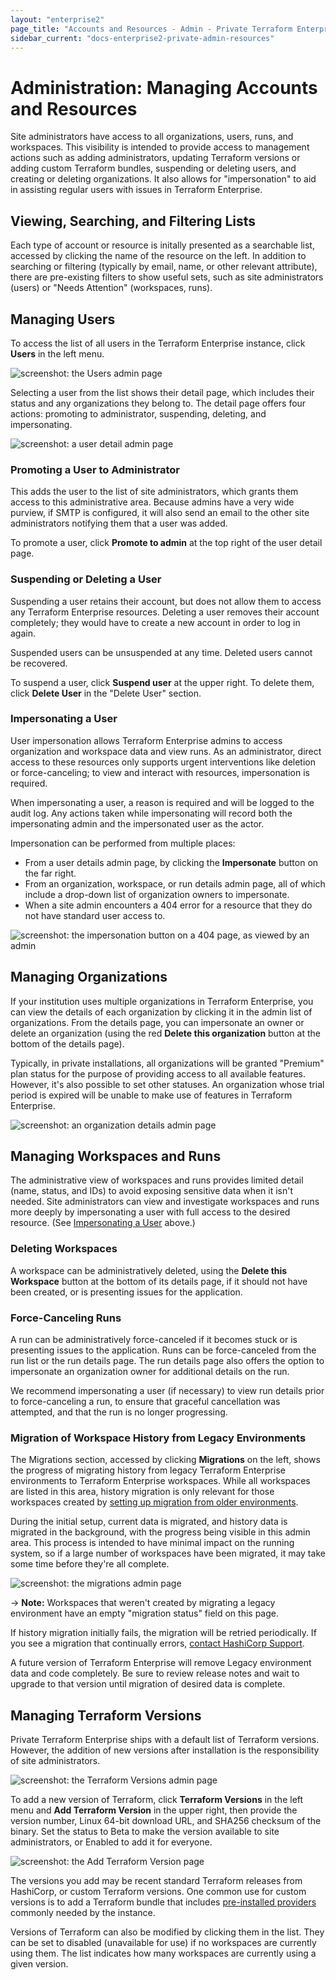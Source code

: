 ```yaml
---
layout: "enterprise2"
page_title: "Accounts and Resources - Admin - Private Terraform Enterprise"
sidebar_current: "docs-enterprise2-private-admin-resources"
---
```


# Administration: Managing Accounts and Resources

Site administrators have access to all organizations, users, runs, and workspaces. This visibility is intended to provide access to management actions such as adding administrators, updating Terraform versions or adding custom Terraform bundles, suspending or deleting users, and creating or deleting organizations. It also allows for "impersonation" to aid in assisting regular users with issues in Terraform Enterprise.

## Viewing, Searching, and Filtering Lists

Each type of account or resource is initally presented as a searchable list, accessed by clicking the name of the resource on the left. In addition to searching or filtering (typically by email, name, or other relevant attribute), there are pre-existing filters to show useful sets, such as site administrators (users) or "Needs Attention" (workspaces, runs).

## Managing Users

To access the list of all users in the Terraform Enterprise instance, click **Users** in the left menu.

![screenshot: the Users admin page](./images/admin-users.png)

Selecting a user from the list shows their detail page, which includes their status and any organizations they belong to. The detail page offers four actions: promoting to administrator, suspending, deleting, and impersonating.

![screenshot: a user detail admin page](./images/admin-user-details.png)

### Promoting a User to Administrator

This adds the user to the list of site administrators, which grants them access to this administrative area. Because admins have a very wide purview, if SMTP is configured, it will also send an email to the other site administrators notifying them that a user was added.

To promote a user, click **Promote to admin** at the top right of the user detail page.

### Suspending or Deleting a User

Suspending a user retains their account, but does not allow them to access any Terraform Enterprise resources. Deleting a user removes their account completely; they would have to create a new account in order to log in again.

Suspended users can be unsuspended at any time. Deleted users cannot be recovered.

To suspend a user, click **Suspend user** at the upper right. To delete them, click **Delete User** in the "Delete User" section.

### Impersonating a User

User impersonation allows Terraform Enterprise admins to access organization and workspace data and view runs. As an administrator, direct access to these resources only supports urgent interventions like deletion or force-canceling; to view and interact with resources, impersonation is required.

When impersonating a user, a reason is required and will be logged to the audit log. Any actions taken while impersonating will record both the impersonating admin and the impersonated user as the actor.

Impersonation can be performed from multiple places:

- From a user details admin page, by clicking the **Impersonate** button on the far right.
- From an organization, workspace, or run details admin page, all of which include a drop-down list of organization owners to impersonate.
- When a site admin encounters a 404 error for a resource that they do not have standard user access to.

![screenshot: the impersonation button on a 404 page, as viewed by an admin](./images/admin-404-impersonate.png)

## Managing Organizations

If your institution uses multiple organizations in Terraform Enterprise, you can view the details of each organization by clicking it in the admin list of organizations. From the details page, you can impersonate an owner or delete an organization (using the red **Delete this organization** button at the bottom of the details page).

Typically, in private installations, all organizations will be granted "Premium" plan status for the purpose of providing access to all available features. However, it's also possible to set other statuses. An organization whose trial period is expired will be unable to make use of features in Terraform Enterprise.

![screenshot: an organization details admin page](./images/admin-organization-details.png)

## Managing Workspaces and Runs

The administrative view of workspaces and runs provides limited detail (name, status, and IDs) to avoid exposing sensitive data when it isn't needed. Site administrators can view and investigate workspaces and runs more deeply by impersonating a user with full access to the desired resource. (See [Impersonating a User](#impersonating-a-user) above.)

### Deleting Workspaces

A workspace can be administratively deleted, using the **Delete this Workspace** button at the bottom of its details page, if it should not have been created, or is presenting issues for the application.

### Force-Canceling Runs

A run can be administratively force-canceled if it becomes stuck or is presenting issues to the application. Runs can be force-canceled from the run list or the run details page. The run details page also offers the option to impersonate an organization owner for additional details on the run.

We recommend impersonating a user (if necessary) to view run details prior to force-canceling a run, to ensure that graceful cancellation was attempted, and that the run is no longer progressing.

### Migration of Workspace History from Legacy Environments

The Migrations section, accessed by clicking **Migrations** on the left, shows the progress of migrating history from legacy Terraform Enterprise environments to Terraform Enterprise workspaces. While all workspaces are listed in this area, history migration is only relevant for those workspaces created by [setting up migration from older environments](../../upgrade/index.html).

During the initial setup, current data is migrated, and history data is migrated in the background, with the progress being visible in this admin area. This process is intended to have minimal impact on the running system, so if a large number of workspaces have been migrated, it may take some time before they're all complete.

![screenshot: the migrations admin page](./images/admin-migrations.png)

-> **Note:** Workspaces that weren't created by migrating a legacy environment have an empty "migration status" field on this page.

If history migration initially fails, the migration will be retried periodically. If you see a migration that continually errors, [contact HashiCorp Support](../faq.html#support-for-private-terraform-enterprise).

A future version of Terraform Enterprise will remove Legacy environment data and code completely. Be sure to review release notes and wait to upgrade to that version until migration of desired data is complete.

## Managing Terraform Versions

Private Terraform Enterprise ships with a default list of Terraform versions. However, the addition of new versions after installation is the responsibility of site administrators.

![screenshot: the Terraform Versions admin page](./images/admin-versions.png)

To add a new version of Terraform, click **Terraform Versions** in the left menu and **Add Terraform Version** in the upper right, then provide the version number, Linux 64-bit download URL, and SHA256 checksum of the binary. Set the status to Beta to make the version available to site administrators, or Enabled to add it for everyone.

![screenshot: the Add Terraform Version page](./images/admin-version-add.png)

The versions you add may be recent standard Terraform releases from HashiCorp, or custom Terraform versions. One common use for custom versions is to add a Terraform bundle that includes [pre-installed providers](../../run/index.html#custom-and-community-providers) commonly needed by the instance.

Versions of Terraform can also be modified by clicking them in the list. They can be set to disabled (unavailable for use) if no workspaces are currently using them. The list indicates how many workspaces are currently using a given version.
